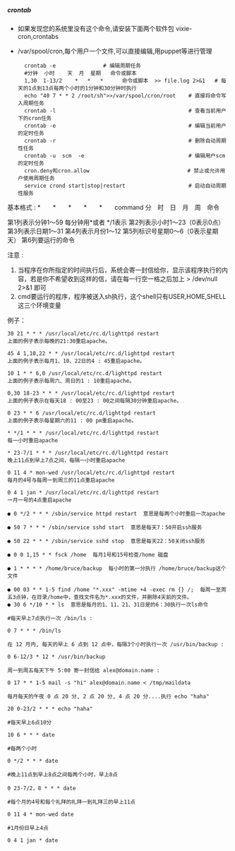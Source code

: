 <h5 id="crontab">crontab</h5> 

>
* 如果发现您的系统里没有这个命令,请安装下面两个软件包 vixie-cron,crontabs
* /var/spool/cron,每个用户一个文件,可以直接编辑,用puppet等进行管理
	
		crontab -e               # 编辑周期任务
		#分钟  小时    天  月  星期   命令或脚本
		1,30  1-13/2    *   *   *      命令或脚本  >> file.log 2>&1   # 每天的1点到13点每两个小时的1分钟和30分钟时执行
		echo "40 7 * * 2 /root/sh">>/var/spool/cron/root    # 直接将命令写入周期任务
		crontab -l                                          # 查看当前用户下的cron任务
		crontab -e                                          # 编辑当前用户的定时任务
		crontab -r                                          # 删除自动周期性任务
		crontab -u  scm  -e                                 # 编辑用户scm的定时任务
		cron.deny和cron.allow                               # 禁止或允许用户使用周期任务
		service crond start|stop|restart                    # 启动自动周期性服务





基本格式 :
*　　*　　*　　*　　*　　command
分　时　日　月　周　命令

第1列表示分钟1～59 每分钟用*或者 */1表示
第2列表示小时1～23（0表示0点）
第3列表示日期1～31
第4列表示月份1～12
第5列标识号星期0～6（0表示星期天）
第6列要运行的命令


注意 :

1. 当程序在你所指定的时间执行后，系统会寄一封信给你，显示该程序执行的内容，若是你不希望收到这样的信，请在每一行空一格之后加上 > /dev/null 2>&1 即可
2. cmd要运行的程序，程序被送入sh执行，这个shell只有USER,HOME,SHELL这三个环境变量

例子：
```
30 21 * * * /usr/local/etc/rc.d/lighttpd restart
上面的例子表示每晚的21:30重启apache。

45 4 1,10,22 * * /usr/local/etc/rc.d/lighttpd restart
上面的例子表示每月1、10、22日的4 : 45重启apache。

10 1 * * 6,0 /usr/local/etc/rc.d/lighttpd restart
上面的例子表示每周六、周日的1 : 10重启apache。

0,30 18-23 * * * /usr/local/etc/rc.d/lighttpd restart
上面的例子表示在每天18 : 00至23 : 00之间每隔30分钟重启apache。

0 23 * * 6 /usr/local/etc/rc.d/lighttpd restart
上面的例子表示每星期六的11 : 00 pm重启apache。

* */1 * * * /usr/local/etc/rc.d/lighttpd restart
每一小时重启apache

* 23-7/1 * * * /usr/local/etc/rc.d/lighttpd restart
晚上11点到早上7点之间，每隔一小时重启apache

0 11 4 * mon-wed /usr/local/etc/rc.d/lighttpd restart
每月的4号与每周一到周三的11点重启apache

0 4 1 jan * /usr/local/etc/rc.d/lighttpd restart
一月一号的4点重启apache

● 0 */2 * * * /sbin/service httpd restart  意思是每两个小时重启一次apache

● 50 7 * * * /sbin/service sshd start  意思是每天7：50开启ssh服务

● 50 22 * * * /sbin/service sshd stop  意思是每天22：50关闭ssh服务

● 0 0 1,15 * * fsck /home  每月1号和15号检查/home 磁盘

● 1 * * * * /home/bruce/backup  每小时的第一分执行 /home/bruce/backup这个文件

● 00 03 * * 1-5 find /home "*.xxx" -mtime +4 -exec rm {} /;  每周一至周五3点钟，在目录/home中，查找文件名为*.xxx的文件，并删除4天前的文件。
● 30 6 */10 * * ls  意思是每月的1、11、21、31日是的6：30执行一次ls命令

#每天早上7点执行一次 /bin/ls :

0 7 * * * /bin/ls

在 12 月内, 每天的早上 6 点到 12 点中，每隔3个小时执行一次 /usr/bin/backup :

0 6-12/3 * 12 * /usr/bin/backup

周一到周五每天下午 5:00 寄一封信给 alex@domain.name :

0 17 * * 1-5 mail -s "hi" alex@domain.name < /tmp/maildata

每月每天的午夜 0 点 20 分, 2 点 20 分, 4 点 20 分....执行 echo "haha"

20 0-23/2 * * * echo "haha"

#每天早上6点10分

10 6 * * * date

#每两个小时

0 */2 * * * date

#晚上11点到早上8点之间每两个小时，早上8点

0 23-7/2，8 * * * date

#每个月的4号和每个礼拜的礼拜一到礼拜三的早上11点

0 11 4 * mon-wed date

#1月份日早上4点

0 4 1 jan * date

```
